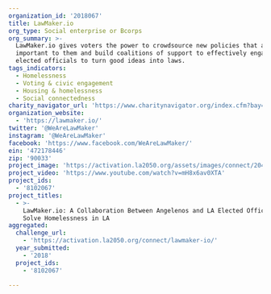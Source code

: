 ```yaml
---
organization_id: '2018067'
title: LawMaker.io
org_type: Social enterprise or Bcorps
org_summary: >-
  LawMaker.io gives voters the power to crowdsource new policies that are
  important to them and build coalitions of support to effectively engaged their
  elected officials to turn good ideas into laws.
tags_indicators:
  - Homelessness
  - Voting & civic engagement
  - Housing & homelessness
  - Social connectedness
charity_navigator_url: 'https://www.charitynavigator.org/index.cfm?bay=search.profile&ein=472178446'
organization_website:
  - 'https://lawmaker.io/'
twitter: '@WeAreLawMaker'
instagram: '@WeAreLawMaker'
facebook: 'https://www.facebook.com/WeAreLawMaker/'
ein: '472178446'
zip: '90033'
project_image: 'https://activation.la2050.org/assets/images/connect/2048-wide/lawmaker-io.jpg'
project_video: 'https://www.youtube.com/watch?v=mH8x6av0XTA'
project_ids:
  - '8102067'
project_titles:
  - >-
    LawMaker.io: A Collaboration Between Angelenos and LA Elected Officials to
    Solve Homelessness in LA
aggregated:
  challenge_url:
    - 'https://activation.la2050.org/connect/lawmaker-io/'
  year_submitted:
    - '2018'
  project_ids:
    - '8102067'

---
```

